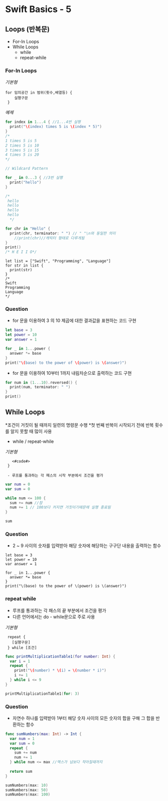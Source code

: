 # Swift Basics - 5 

## Loops (반복문)
* For-In Loops
* While Loops
  * while
  * repeat-while

### For-In Loops

*기본형*

```
for 임의공간 in 범위(횟수,배열등) {
    실행구문
 }
```
*예제*

```swift
for index in 1...4 { //1...4번 실행
  print("\(index) times 5 is \(index * 5)")
}
/*
1 times 5 is 5
2 times 5 is 10
3 times 5 is 15
4 times 5 is 20
*/
```

```swift
// Wildcard Pattern

for _ in 0...3 { //3번 실행
  print("hello")
}

/*
 hello
 hello
 hello
 hello
  */
```

```swift
for chr in "Hello" {
  print(chr, terminator: " ") // " "\n와 동일한 의미
    //print(chr)//캐릭터 형태로 다루게됨
}
print()
/* H E I I O*/
```

```
let list = ["Swift", "Programming", "Language"]
for str in list {
  print(str)
}
/*
Swift
Programming
Language
*/
```

### Question
* for 문을 이용하여 3 의 10 제곱에 대한 결과값을 표현하는 코드 구현
```swift
let base = 3
let power = 10
var answer = 1

for _ in 1...power {
  answer *= base
}
print("\(base) to the power of \(power) is \(answer)")
```


* for 문을 이용하여 10부터 1까지 내림차순으로 출력하는 코드 구현
```swift
for num in (1...10).reversed() {
  print(num, terminator: " ")
}
print()
```

## While Loops

*조건이 거짓이 될 때까지 일련의 명령문 수행
*첫 번째 반복이 시작되기 전에 반복 횟수를 알지 못할 때 많이 사용
* while  /  repeat-while

*기본형*
```while <#condition#> {
   <#code#>
 }

 - 루프를 통과하는 각 패스의 시작 부분에서 조건을 평가
```

```swift
var num = 0
var sum = 0

while num <= 100 {
  sum += num //참
  num += 1 // 100보다 커지면 거짓이기때문에 실행 종료됨
}

sum
```

### Question

* 2 ~ 9 사이의 숫자를 입력받아 해당 숫자에 해당하는 구구단 내용을 출력하는 함수

```
let base = 3
let power = 10
var answer = 1

for _ in 1...power {
  answer *= base
}
print("\(base) to the power of \(power) is \(answer)")

```

### repeat while
* 루프를 통과하는 각 패스의 끝 부분에서 조건을 평가
* 다른 언어에서는 do - while문으로 주로 사용

*기본형*
```
 repeat {
   [실행구문]
 } while [조건]
```

```swift 
func printMultiplicationTable1(for number: Int) {
  var i = 1
  repeat {
    print("\(number) * \(i) = \(number * i)")
    i += 1
  } while i <= 9
}

printMultiplicationTable1(for: 3)

```

### Question

* 자연수 하나를 입력받아 1부터 해당 숫자 사이의 모든 숫자의 합을 구해 그 합을 반환하는 함수

```swift
func sumNumbers(max: Int) -> Int {
  var num = 1
  var sum = 0
  repeat {
    sum += num
    num += 1
  } while num <= max //맥스가 넘보다 작아질때까지
  
  return sum
}

sumNumbers(max: 10)
sumNumbers(max: 50)
sumNumbers(max: 100)
```

